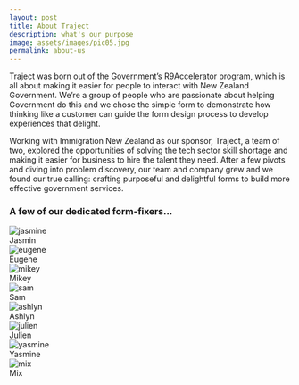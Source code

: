 ```yaml
---
layout: post
title: About Traject
description: what's our purpose
image: assets/images/pic05.jpg
permalink: about-us
---
```


Traject was born out of the Government’s R9Accelerator program, which is all about making it easier for people to interact with New Zealand Government.
We’re a group of people who are passionate about helping Government do this and we chose the simple form to demonstrate how thinking like a customer can guide the form design process to develop experiences that delight.


Working with Immigration New Zealand as our sponsor, Traject, a team of two, explored the opportunities of solving the tech sector skill shortage and making it easier for business to hire the talent they need. After a few pivots and diving into problem discovery, our team and company grew and we found our true calling: crafting purposeful and delightful forms to build more effective government services.

<h3>
A few of our dedicated form-fixers...
</h3>
<div class="box team-names">
    <div class="row 50% uniform">
        <div class="3u"><span class="image fit"><img src="../../../assets/images/jaz.png" alt="jasmine" /></span>
        <div class="button fit small">Jasmin</div>
        </div>
        <div class="3u"><span class="image fit"><img src="../../../assets/images/eugene.png" alt="eugene" /></span>
        <div class="button fit small">Eugene</div>
        </div>
        <div class="3u"><span class="image fit"><img src="../../../assets/images/mikey.jpg" alt="mikey" /></span>
        <div class="button fit small">Mikey</div>
        </div>
        <div class="3u$"><span class="image fit"><img src="../../../assets/images/sam.png" alt="sam" /></span>
        <div class="button fit small">Sam</div>
        </div>
    </div>
    <div class="row 50% uniform">
        <div class="3u"><span class="image fit"><img src="../../../assets/images/ashlyn.png" alt="ashlyn" /></span>
        <div class="button fit small">Ashlyn</div>
        </div>
        <div class="3u"><span class="image fit"><img src="../../../assets/images/julien.png" alt="julien" /></span>
        <div class="button fit small">Julien</div>
        </div>
        <div class="3u"><span class="image fit"><img src="../../../assets/images/yasmine.png" alt="yasmine" /></span>
        <div class="button fit small">Yasmine</div>
        </div>
        <div class="3u$"><span class="image fit"><img src="../../../assets/images/mix.png" alt="mix" /></span>
        <div class="button fit small">Mix</div>
        </div>
    </div>
</div>